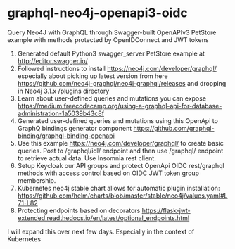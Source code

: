 # graphql-neo4j-openapi3-oidc
Query Neo4J with GraphQL through Swagger-built OpenAPIv3 PetStore example with methods protected by OpenIDConnect and JWT tokens

1. Generated default Python3 swagger_server PetStore example at http://editor.swagger.io/
2. Followed instructions to install https://neo4j.com/developer/graphql/ especially about picking up latest version from here https://github.com/neo4j-graphql/neo4j-graphql/releases and dropping in Neo4j 3.1.x /plugins directory
3. Learn about user-defined queries and mutations you can expose https://medium.freecodecamp.org/using-a-graphql-api-for-database-administration-1a5039b43c8f
4. Generated user-defined queries and mutations using this OpenApi to GraphQ bindings generator component https://github.com/graphql-binding/graphql-binding-openapi 
5. Use this example https://neo4j.com/developer/graphql/ to create basic queries. Post to /graphql/idl/ endpoint and then use /graphql/ endpoint to retrieve actual data. Use Insomnia rest client.
6. Setup Keycloak our API groups and protect OpenApi OIDC rest/graphql methods with access control based on OIDC JWT token group membership.
7. Kubernetes neo4j stable chart allows for automatic plugin installation: https://github.com/helm/charts/blob/master/stable/neo4j/values.yaml#L71-L82
8. Protecting endpoints based on decorators https://flask-jwt-extended.readthedocs.io/en/latest/optional_endpoints.html

I will expand this over next few days. Especially in the context of Kubernetes 

